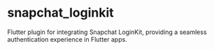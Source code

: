 # snapchat_loginkit
Flutter plugin for integrating Snapchat LoginKit, providing a seamless authentication experience in Flutter apps.

